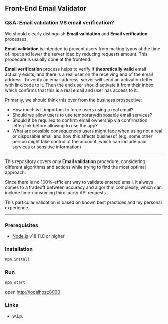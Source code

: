 ## Front-End Email Validator

### Q&A: Email validation VS email verification?

We should clearly distinguish **Email validation** and **Email verification** processes.

**Email validation** is intended to prevent users from making typos at the time of input and lower the server load by reducing requests amount. This procedure is usually done at the frontend.

**Email verification** process helps to verify if **theoretically valid** email actually exists, and there is a real user on the receiving end of the email address. To verify an email address, server will send an activation letter with link/code to it. Then the end user should activate it from their inbox: which confirms that this is a real email and user has access to it.

Primarily, we should think this over from the business prospective:
* How much is it important to force users using a real email?
* Should we allow users to use temporary/disposable email services?
* Should it be required to confirm email ownership via confirmation letter/link before allowing to use the app?
* What are possible consequences users might face when using not a real or disposable email and how this affects business? (e.g. some other person might take control of the account, which can include paid services or sensitive information)

---

This repository covers only **Email validation** procedure, considering different algorithms and actions while trying to find the most optimal approach.

Since there is no 100%-efficient way to validate entered email, it always comes to a tradeoff between accuracy and algorithm complexity, which can include time-consuming third-party API requests.

This particular validation is based on known best practices and my personal experience. 

---

### Prerequisites
* [Node.js](https://nodejs.org/) v18.11.0 or higher

### Installation
```bash
npm install
```

### Run
```bash
npm start
```
open [http://localhost:8000](http://localhost:8000)

### Links
* w.i.p.